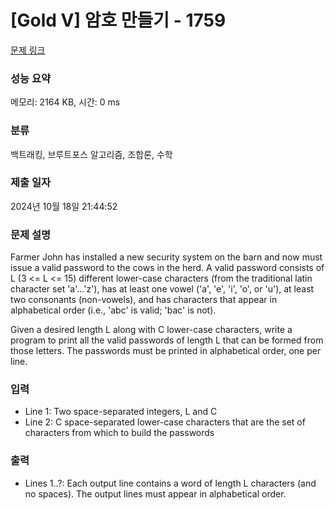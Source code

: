 # [Gold V] 암호 만들기 - 1759 

[문제 링크](https://www.acmicpc.net/problem/1759) 

### 성능 요약

메모리: 2164 KB, 시간: 0 ms

### 분류

백트래킹, 브루트포스 알고리즘, 조합론, 수학

### 제출 일자

2024년 10월 18일 21:44:52

### 문제 설명

<p>Farmer John has installed a new security system on the barn and now must issue a valid password to the cows in the herd. A valid password consists of L (3 <= L <= 15) different lower-case characters (from the traditional latin character set 'a'...'z'), has at least one vowel ('a', 'e', 'i', 'o', or 'u'), at least two consonants (non-vowels), and has characters that appear in alphabetical order (i.e., 'abc' is valid; 'bac' is not).</p>

<p>Given a desired length L along with C lower-case characters, write a program to print all the valid passwords of length L that can be formed from those letters. The passwords must be printed in alphabetical order, one per line.</p>

### 입력 

 <ul>
	<li>Line 1: Two space-separated integers, L and C</li>
	<li>Line 2: C space-separated lower-case characters that are the set of characters from which to build the passwords</li>
</ul>

### 출력 

 <ul>
	<li>Lines 1..?: Each output line contains a word of length L characters (and no spaces). The output lines must appear in alphabetical order.</li>
</ul>

